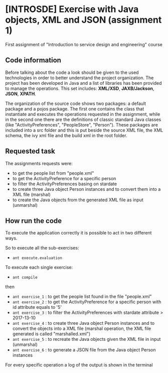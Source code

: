 [INTROSDE] Exercise with Java objects, XML and JSON (assignment 1)
===============
First assignment of "Introduction to service design and engineering" course

Code information
-------------

Before talking about the code a look should be given to the used technologies in order to better understand the project organization.
The project has been developed in Java and a list of libraries has been provided to manage the operations. This set includes: **XML/XSD**, **JAXB/Jackson**, **JSON**, **XPATH**.

The organization of the source code shows two packages: a default package and a pojos package.
The first one contains the class that instantiate and executes the operations requested in the assignment, while in the second one there are the definitions of classic standard Java classes (like "ActivityPreferences", "PeopleStore", "Person"). These packages are included into a src folder and this is put beside the source XML file, the XML schema, the ivy xml file and the build xml in the root folder.


Requested task
--------------------
The assignments requests were:

- to get the people list from "people.xml"
- to get the ActivityPreference for a specific person
- to filter the ActivityPreferences basing on stardate
- to create three Java object Person instances and to convert them into a XML file (marshal)
- to create the Java objects from the generated XML file as input (unmarshal)


How run the code 
---------------------
To execute the application correctly it is possible to act in two different ways.

So to execute all the sub-exercises:

- ```ant execute.evaluation```

To execute each single exercise:

- ```ant compile```

then

 - ```ant exercise_1``` : to get the people list found in the file "people.xml"
 - ```ant exercise_2``` : to get the ActivityPreference for a specific person with id attribute equals to '5'
 - ```ant exercise_3``` : to filter the ActivityPreferences with stardate attribute > 2017-13-10
 - ```ant exercise_4``` : to create three Java object Person instances and to convert the objects into a XML file (marshal operation, the XML file generated is called "marshalled.xml")
 - ```ant exercise_5``` : to recreate the Java objects given the XML file in input (unmarshal) 
 - ```ant exercise_6``` : to generate a JSON file from the Java object Person instances
 
 For every specific operation a log of the output is shown in the terminal
